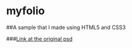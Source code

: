 # myfolio
##A sample that I made using HTML5 and CSS3

###[Link at the original psd](https://dribbble.com/shots/1614563-Free-PSD-for-Single-Page-Portfolio)
